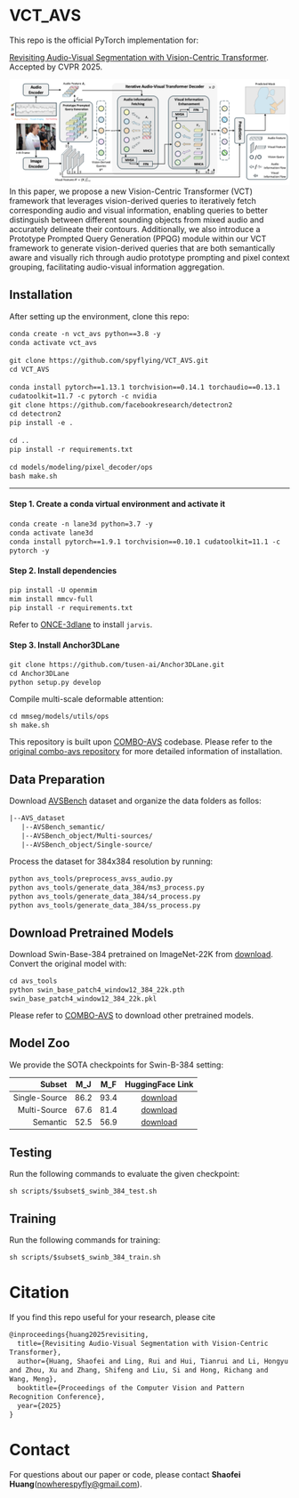 # VCT_AVS
This repo is the official PyTorch implementation for:

[Revisiting Audio-Visual Segmentation with Vision-Centric Transformer](https://openaccess.thecvf.com/content/CVPR2025/papers/Huang_Revisiting_Audio-Visual_Segmentation_with_Vision-Centric_Transformer_CVPR_2025_paper.pdf). Accepted by CVPR 2025.

![pipeline](images/pipeline.png)
In this paper, we propose a new Vision-Centric Transformer (VCT) framework that leverages vision-derived queries to iteratively fetch corresponding audio and visual information, enabling queries to better distinguish between different sounding objects from mixed audio and accurately delineate their contours. Additionally, we also introduce a Prototype Prompted Query Generation (PPQG) module within our VCT framework to generate vision-derived queries that are both semantically aware and visually rich through audio prototype prompting and
pixel context grouping, facilitating audio-visual information aggregation.


## Installation

After setting up the environment, clone this repo:

```
conda create -n vct_avs python==3.8 -y
conda activate vct_avs

git clone https://github.com/spyflying/VCT_AVS.git
cd VCT_AVS

conda install pytorch==1.13.1 torchvision==0.14.1 torchaudio==0.13.1 cudatoolkit=11.7 -c pytorch -c nvidia
git clone https://github.com/facebookresearch/detectron2
cd detectron2
pip install -e .

cd ..
pip install -r requirements.txt

cd models/modeling/pixel_decoder/ops
bash make.sh
```

---

#### **Step 1.** Create a conda virtual environment and activate it
```
conda create -n lane3d python=3.7 -y
conda activate lane3d
conda install pytorch==1.9.1 torchvision==0.10.1 cudatoolkit=11.1 -c pytorch -y
```

#### **Step 2.** Install dependencies
```
pip install -U openmim
mim install mmcv-full
pip install -r requirements.txt
```
Refer to [ONCE-3dlane](https://github.com/once-3dlanes/once_3dlanes_benchmark/tree/master/wheels) to install `jarvis`.

#### **Step 3.** Install Anchor3DLane
```
git clone https://github.com/tusen-ai/Anchor3DLane.git
cd Anchor3DLane
python setup.py develop
```
Compile multi-scale deformable attention:
```
cd mmseg/models/utils/ops
sh make.sh
```

This repository is built upon [COMBO-AVS](https://github.com/yannqi/COMBO-AVS) codebase. Please refer to the [original combo-avs repository](https://github.com/yannqi/COMBO-AVS?tab=readme-ov-file#1-environments) for more detailed information of installation.

## Data Preparation
Download [AVSBench](https://github.com/OpenNLPLab/AVSBench) dataset and organize the data folders as follos:

```
|--AVS_dataset
   |--AVSBench_semantic/
   |--AVSBench_object/Multi-sources/
   |--AVSBench_object/Single-source/
```

Process the dataset for 384x384 resolution by running:
```
python avs_tools/preprocess_avss_audio.py
python avs_tools/generate_data_384/ms3_process.py
python avs_tools/generate_data_384/s4_process.py
python avs_tools/generate_data_384/ss_process.py
```

## Download Pretrained Models

Download Swin-Base-384 pretrained on ImageNet-22K from [download](https://github.com/SwinTransformer/storage/releases/download/v1.0.0/swin_base_patch4_window12_384_22k.pth).
Convert the original model with:
```
cd avs_tools
python swin_base_patch4_window12_384_22k.pth swin_base_patch4_window12_384_22k.pkl
```

Please refer to [COMBO-AVS](https://github.com/yannqi/COMBO-AVS/tree/main?tab=readme-ov-file#3-download-pre-trained-models) to download other pretrained models.


## Model Zoo
We provide the SOTA checkpoints for Swin-B-384 setting:

Subset | M_J | M_F | HuggingFace Link
---:|:---:|:---:|:---:
Single-Source | 86.2 | 93.4 | [download](https://huggingface.co/nowherespyfly/VCT_AVS/blob/main/s4_swinb_384/model_best.pth) 
Multi-Source | 67.6 | 81.4 |  [download](https://huggingface.co/nowherespyfly/VCT_AVS/blob/main/ms3_swinb_384/model_best.pth)
Semantic | 52.5 | 56.9 | [download](https://huggingface.co/nowherespyfly/VCT_AVS/blob/main/ss_swinb_384/model_best.pth)

## Testing
Run the following commands to evaluate the given checkpoint:
```
sh scripts/$subset$_swinb_384_test.sh
```

## Training
Run the following commands for training:
```
sh scripts/$subset$_swinb_384_train.sh
```

# Citation
If you find this repo useful for your research, please cite
```
@inproceedings{huang2025revisiting,
  title={Revisiting Audio-Visual Segmentation with Vision-Centric Transformer},
  author={Huang, Shaofei and Ling, Rui and Hui, Tianrui and Li, Hongyu and Zhou, Xu and Zhang, Shifeng and Liu, Si and Hong, Richang and Wang, Meng},
  booktitle={Proceedings of the Computer Vision and Pattern Recognition Conference},
  year={2025}
}
```

# Contact
For questions about our paper or code, please contact **Shaofei Huang**(nowherespyfly@gmail.com).
